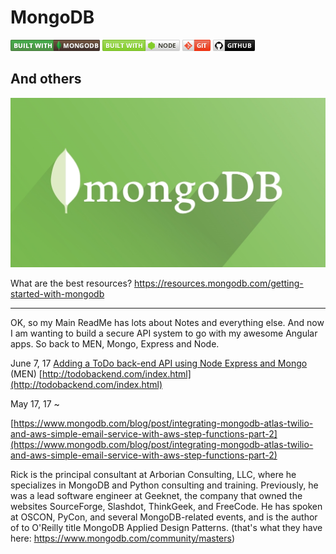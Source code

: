 # MongoDB #
![](https://github.com/gokemon/tuts-plus/blob/master/images/builtWith/mongodb-long.png) ![](https://github.com/gokemon/tuts-plus/blob/master/images/builtWith/node-long.png) ![](https://github.com/gokemon/tuts-plus/blob/master/images/builtWith/git-short.png) ![](https://github.com/gokemon/tuts-plus/blob/master/images/builtWith/github-short.png)

## And others ##

![MongoDB](https://github.com/gokemon/tuts-plus/blob/master/images/mongodb.jpeg)

 
What are the best resources?
https://resources.mongodb.com/getting-started-with-mongodb


----------
OK, so my Main ReadMe has lots about Notes and everything else. And now I am wanting to build a secure API system to go with my awesome Angular apps. So back to MEN, Mongo, Express and Node. 

June 7, 17
[Adding a ToDo back-end API using Node Express and Mongo](http://todobackend.com/index.html) (MEN)
[http://todobackend.com/index.html](http://todobackend.com/index.html)




May 17, 17 ~

[https://www.mongodb.com/blog/post/integrating-mongodb-atlas-twilio-and-aws-simple-email-service-with-aws-step-functions-part-2](https://www.mongodb.com/blog/post/integrating-mongodb-atlas-twilio-and-aws-simple-email-service-with-aws-step-functions-part-2)




Rick is the principal consultant at Arborian Consulting, LLC, where he specializes in MongoDB and Python consulting and training. Previously, he was a lead software engineer at Geeknet, the company that owned the websites SourceForge, Slashdot, ThinkGeek, and FreeCode. He has spoken at OSCON, PyCon, and several MongoDB-related events, and is the author of to O'Reilly title MongoDB Applied Design Patterns.
(that's what they have here: https://www.mongodb.com/community/masters)